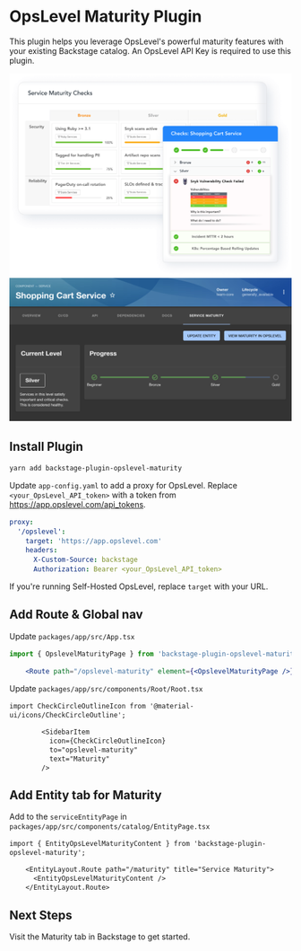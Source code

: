 # OpsLevel Maturity Plugin

This plugin helps you leverage OpsLevel's powerful maturity features with your existing Backstage catalog. An OpsLevel API Key is required to use this plugin.

![](docs/rubric.png)
![](docs/maturity.jpg)

## Install Plugin

```bash
yarn add backstage-plugin-opslevel-maturity
```

Update `app-config.yaml` to add a proxy for OpsLevel. Replace `<your_OpsLevel_API_token>` with a token from https://app.opslevel.com/api_tokens.

```yaml
proxy:
  '/opslevel':
    target: 'https://app.opslevel.com'
    headers:
      X-Custom-Source: backstage
      Authorization: Bearer <your_OpsLevel_API_token>
```

If you're running Self-Hosted OpsLevel, replace `target` with your URL.


## Add Route & Global nav

Update `packages/app/src/App.tsx`

```jsx
import { OpslevelMaturityPage } from 'backstage-plugin-opslevel-maturity';
```
```jsx
    <Route path="/opslevel-maturity" element={<OpslevelMaturityPage />}/>
```


Update `packages/app/src/components/Root/Root.tsx`

```tsx
import CheckCircleOutlineIcon from '@material-ui/icons/CheckCircleOutline';

```
```tsx
        <SidebarItem
          icon={CheckCircleOutlineIcon}
          to="opslevel-maturity"
          text="Maturity"
        />
```


## Add Entity tab for Maturity

Add to the `serviceEntityPage` in `packages/app/src/components/catalog/EntityPage.tsx`

```tsx
import { EntityOpsLevelMaturityContent } from 'backstage-plugin-opslevel-maturity';
```
```tsx
    <EntityLayout.Route path="/maturity" title="Service Maturity">
      <EntityOpsLevelMaturityContent />
    </EntityLayout.Route>
```

## Next Steps

Visit the Maturity tab in Backstage to get started.
